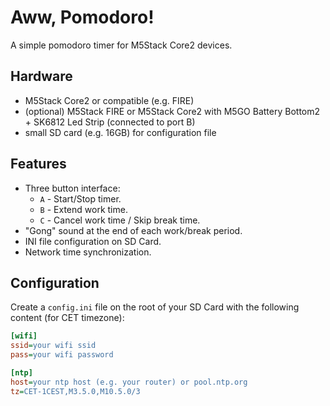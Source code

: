 # Aww, Pomodoro!

A simple pomodoro timer for M5Stack Core2 devices.

## Hardware

- M5Stack Core2 or compatible (e.g. FIRE)
- (optional) M5Stack FIRE or M5Stack Core2 with M5GO Battery Bottom2 + SK6812 Led Strip (connected to port B)
- small SD card (e.g. 16GB) for configuration file

## Features

- Three button interface:
  - `A` - Start/Stop timer.
  - `B` - Extend work time.
  - `C` - Cancel work time / Skip break time.
- "Gong" sound at the end of each work/break period.
- INI file configuration on SD Card.
- Network time synchronization.

## Configuration

Create a `config.ini` file on the root of your SD Card with the following content (for CET timezone):

```ini
[wifi]
ssid=your wifi ssid
pass=your wifi password

[ntp]
host=your ntp host (e.g. your router) or pool.ntp.org
tz=CET-1CEST,M3.5.0,M10.5.0/3
```
